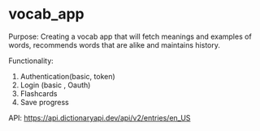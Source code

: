 # vocab_app

Purpose:
  Creating a vocab app that will fetch meanings and examples of words, recommends words that are alike and maintains history.
  
 Functionality:
 1. Authentication(basic, token)
 2. Login (basic , Oauth)
 3. Flashcards
 4. Save progress
 

 API: https://api.dictionaryapi.dev/api/v2/entries/en_US
